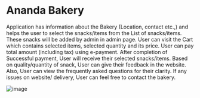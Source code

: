 # Ananda Bakery

Application has information about the Bakery (Location, contact etc.,) and helps the user to select the snacks/items from the List of snacks/items. These snacks will be added by admin in admin page. User can visit the Cart which contains selected items, selected quantity and its price. User can pay total amount (including tax) using e-payment. After completion of Successful payment, User will receive their selected snacks/items. Based on quality/quantity of snack, User can give their feedback in the website. Also, User can view the frequently asked questions for their clarity. If any issues on website/ delivery, User can feel free to contact the bakery. 

![image](https://user-images.githubusercontent.com/93047136/203150931-c62740df-535d-4472-b0d7-7c4614870d07.png)
